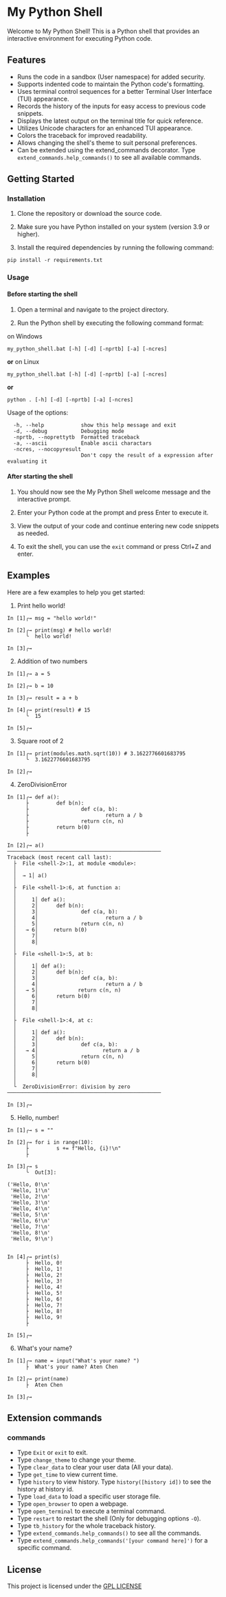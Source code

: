 # My Python Shell

Welcome to My Python Shell! This is a Python shell that provides an interactive environment for executing Python code.

## Features

- Runs the code in a sandbox (User namespace) for added security.
- Supports indented code to maintain the Python code's formatting.
- Uses terminal control sequences for a better Terminal User Interface (TUI) appearance.
- Records the history of the inputs for easy access to previous code snippets.
- Displays the latest output on the terminal title for quick reference.
- Utilizes Unicode characters for an enhanced TUI appearance.
- Colors the traceback for improved readability.
- Allows changing the shell's theme to suit personal preferences.
- Can be extended using the extend_commands decorator. Type `extend_commands.help_commands()` to see all available commands.

## Getting Started

### Installation

1. Clone the repository or download the source code.

2. Make sure you have Python installed on your system (version 3.9 or higher).

3. Install the required dependencies by running the following command:

```
pip install -r requirements.txt
```

### Usage

#### Before starting the shell
1. Open a terminal and navigate to the project directory.

2. Run the Python shell by executing the following command format:

on Windows
```
my_python_shell.bat [-h] [-d] [-nprtb] [-a] [-ncres]
```
**or** on Linux
```
my_python_shell.bat [-h] [-d] [-nprtb] [-a] [-ncres]
```
**or**
```
python . [-h] [-d] [-nprtb] [-a] [-ncres]
```

Usage of the options:
```
  -h, --help            show this help message and exit
  -d, --debug           Debugging mode
  -nprtb, --noprettytb  Formatted traceback
  -a, --ascii           Enable ascii charactars
  -ncres, --nocopyresult
                        Don't copy the result of a expression after evaluating it
```
#### After starting the shell
1. You should now see the My Python Shell welcome message and the interactive prompt.

2. Enter your Python code at the prompt and press Enter to execute it.

3. View the output of your code and continue entering new code snippets as needed.

4. To exit the shell, you can use the `exit` command or press Ctrl+Z and enter.

## Examples

Here are a few examples to help you get started:

1. Print hello world!
```
In [1]╭→ msg = "hello world!"

In [2]╭→ print(msg) # hello world!
      ╰  hello world!

In [3]╭→
```

2. Addition of two numbers
```
In [1]╭→ a = 5

In [2]╭→ b = 10

In [3]╭→ result = a + b

In [4]╭→ print(result) # 15
      ╰  15

In [5]╭→
```

3. Square root of 2
```
In [1]╭→ print(modules.math.sqrt(10)) # 3.1622776601683795
      ╰  3.1622776601683795

In [2]╭→
```
4. ZeroDivisionError
```
In [1]╭→ def a():
      ├         def b(n):
      ├                 def c(a, b):
      ├                         return a / b
      ├                 return c(n, n)
      ├         return b(0)
      ├

In [2]╭→ a()
──────────────────────────────────────────────────
Traceback (most recent call last):
  ├  File <shell-2>:1, at module <module>:
  │
  │  → 1│ a()
  │
  ├  File <shell-1>:6, at function a:
  │
  │     1│ def a():
  │     2│      def b(n):
  │     3│              def c(a, b):
  │     4│                      return a / b
  │     5│              return c(n, n)
  │   → 6│     return b(0)
  │     7│
  │     8│
  │
  ├  File <shell-1>:5, at b:
  │
  │     1│ def a():
  │     2│      def b(n):
  │     3│              def c(a, b):
  │     4│                      return a / b
  │   → 5│             return c(n, n)
  │     6│      return b(0)
  │     7│
  │     8│
  │
  ├  File <shell-1>:4, at c:
  │
  │     1│ def a():
  │     2│      def b(n):
  │     3│              def c(a, b):
  │   → 4│                     return a / b
  │     5│              return c(n, n)
  │     6│      return b(0)
  │     7│
  │     8│
  │
  └  ZeroDivisionError: division by zero
──────────────────────────────────────────────────

In [3]╭→
```
5. Hello, number!
```
In [1]╭→ s = ""

In [2]╭→ for i in range(10):
      ├         s += f"Hello, {i}!\n"
      ├

In [3]╭→ s
      ╰  Out[3]:

('Hello, 0!\n'
 'Hello, 1!\n'
 'Hello, 2!\n'
 'Hello, 3!\n'
 'Hello, 4!\n'
 'Hello, 5!\n'
 'Hello, 6!\n'
 'Hello, 7!\n'
 'Hello, 8!\n'
 'Hello, 9!\n')


In [4]╭→ print(s)
      ├  Hello, 0!
      ├  Hello, 1!
      ├  Hello, 2!
      ├  Hello, 3!
      ├  Hello, 4!
      ├  Hello, 5!
      ├  Hello, 6!
      ├  Hello, 7!
      ├  Hello, 8!
      ├  Hello, 9!
      ├

In [5]╭→
```
6. What's your name?
```
In [1]╭→ name = input("What's your name? ")
      ├  What's your name? Aten Chen

In [2]╭→ print(name)
      ├  Aten Chen

In [3]╭→
```

## Extension commands
 ### commands
  - Type `Exit` or `exit` to exit.
  - Type `change_theme` to change your theme.
  - Type `clear_data` to clear your user data (All your data).
  - Type `get_time` to view current time.
  - Type `history` to view history. Type `history([history id])` to see the history at history id.
  - Type `load_data` to load a specific user storage file.
  - Type `open_browser` to open a webpage.
  - Type `open_terminal` to execute a terminal command.
  - Type `restart` to restart the shell (Only for debugging options `-O`).
  - Type `tb_history` for the whole traceback history.
 - Type `extend_commands.help_commands()` to see all the commands.
 - Type `extend_commands.help_commands('[your command here]')` for a specific command.

## License

This project is licensed under the [GPL LICENSE](https://github.com/AtengChen/my_python_shell/edit/main/LICENSE "GPL LICENSE")
